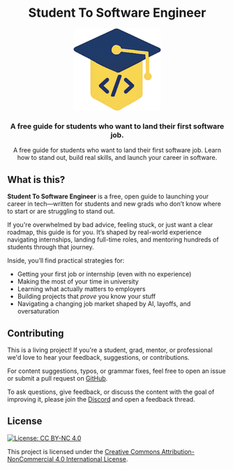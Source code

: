 <h1 align="center">Student To Software Engineer</h1>

<div align="center">
  <img src="static/img/logo.png" alt="Student To Software Engineer" width="200" />
  <br />
  <h3>
    A free guide for students who want to land their first software job.
  </h3>
  <p>
    A free guide for students who want to land their first software job. Learn how to stand out, build real skills, and launch your career in software.
  </p>
  <!-- <p>
    Follow along on <a href="https://discord.gg/yourserver" target="_blank">Discord</a> | <a href="https://twitter.com/yourhandle" target="_blank">𝕏 (Twitter)</a> | <a href="https://t.me/yourchannel" target="_blank">Telegram</a>
  </p> -->
</div>

## What is this?

**Student To Software Engineer** is a free, open guide to launching your career in tech—written for students and new grads who don’t know where to start or are struggling to stand out.

If you're overwhelmed by bad advice, feeling stuck, or just want a clear roadmap, this guide is for you. It’s shaped by real-world experience navigating internships, landing full-time roles, and mentoring hundreds of students through that journey.

Inside, you’ll find practical strategies for:

- Getting your first job or internship (even with no experience)
- Making the most of your time in university
- Learning what actually matters to employers
- Building projects that *prove* you know your stuff
- Navigating a changing job market shaped by AI, layoffs, and oversaturation


## Contributing

This is a living project! If you're a student, grad, mentor, or professional we'd love to hear your feedback, suggestions, or contributions.

For content suggestions, typos, or  grammar fixes, feel free to open an issue or submit a pull request on [GitHub](https://github.com/student-to-software-engineer/student-to-software-engineer/issues).

To ask questions, give feedback, or discuss the content with the goal of improving it, please join the [Discord](https://discord.gg/mpRAUfdFSd) and open a feedback thread.

## License

[![License: CC BY-NC 4.0](https://licensebuttons.net/l/by-nc/4.0/88x31.png)](https://creativecommons.org/licenses/by-nc/4.0/)

This project is licensed under the [Creative Commons Attribution-NonCommercial 4.0 International License](https://creativecommons.org/licenses/by-nc/4.0/).

